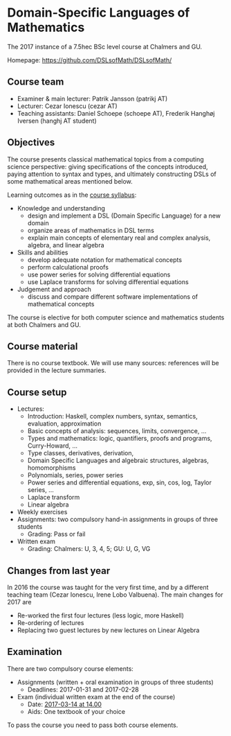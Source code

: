 # Domain-Specific Languages of Mathematics

The 2017 instance of a 7.5hec BSc level course at Chalmers and GU.

Homepage: https://github.com/DSLsofMath/DSLsofMath/

## Course team

- Examiner & main lecturer: Patrik Jansson (patrikj AT)
- Lecturer: Cezar Ionescu (cezar AT)
- Teaching assistants: Daniel Schoepe (schoepe AT), Frederik Hanghøj Iversen (hanghj AT student)

## Objectives

The course presents classical mathematical topics from a computing
science perspective: giving specifications of the concepts introduced,
paying attention to syntax and types, and ultimately constructing DSLs
of some mathematical areas mentioned below.

Learning outcomes as in the
[course syllabus](https://www.student.chalmers.se/sp/course?course_id=24230):

-   Knowledge and understanding
    -   design and implement a DSL (Domain Specific Language) for a new
        domain
    -   organize areas of mathematics in DSL terms
    -   explain main concepts of elementary real and complex analysis,
        algebra, and linear algebra
-   Skills and abilities
    -   develop adequate notation for mathematical concepts
    -   perform calculational proofs
    -   use power series for solving differential equations
    -   use Laplace transforms for solving differential equations
-   Judgement and approach
    -   discuss and compare different software implementations of
        mathematical concepts

The course is elective for both computer science and mathematics
students at both Chalmers and GU.

## Course material

There is no course textbook.  We will use many sources: references
will be provided in the lecture summaries.

## Course setup

* Lectures:
    * Introduction: Haskell, complex numbers, syntax, semantics, evaluation, approximation
    * Basic concepts of analysis: sequences, limits, convergence, ...
    * Types and mathematics: logic, quantifiers, proofs and programs, Curry-Howard, ...
	* Type classes, derivatives, derivation,
    * Domain Specific Languages and algebraic structures, algebras, homomorphisms
    * Polynomials, series, power series
    * Power series and differential equations, exp, sin, cos, log, Taylor series, ...
    * Laplace transform
    * Linear algebra
* Weekly exercises
* Assignments: two compulsory hand-in assignments in groups of three students
    * Grading: Pass or fail
* Written exam
    * Grading: Chalmers: U, 3, 4, 5; GU: U, G, VG

## Changes from last year

In 2016 the course was taught for the very first time, and by a
different teaching team (Cezar Ionescu, Irene Lobo Valbuena). The main
changes for 2017 are

* Re-worked the first four lectures (less logic, more Haskell)
* Re-ordering of lectures
* Replacing two guest lectures by new lectures on Linear Algebra

## Examination

There are two compulsory course elements:

* Assignments (written + oral examination in groups of three students)
    * Deadlines: 2017-01-31 and 2017-02-28
* Exam (individual written exam at the end of the course)
    * Date: [2017-03-14 at 14.00](https://www.student.chalmers.se/sp/course?course_id=24230)
    * Aids: One textbook of your choice

To pass the course you need to pass both course elements.
